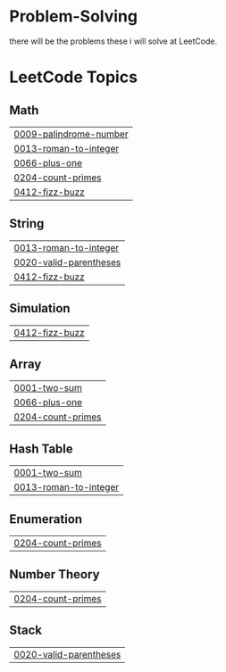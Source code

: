 # Problem-Solving
there will be the problems these i will solve at LeetCode.

<!---LeetCode Topics Start-->
# LeetCode Topics
## Math
|  |
| ------- |
| [0009-palindrome-number](https://github.com/Aya-Mohamed80/Problem-Solving/tree/master/0009-palindrome-number) |
| [0013-roman-to-integer](https://github.com/Aya-Mohamed80/Problem-Solving/tree/master/0013-roman-to-integer) |
| [0066-plus-one](https://github.com/Aya-Mohamed80/Problem-Solving/tree/master/0066-plus-one) |
| [0204-count-primes](https://github.com/Aya-Mohamed80/Problem-Solving/tree/master/0204-count-primes) |
| [0412-fizz-buzz](https://github.com/Aya-Mohamed80/Problem-Solving/tree/master/0412-fizz-buzz) |
## String
|  |
| ------- |
| [0013-roman-to-integer](https://github.com/Aya-Mohamed80/Problem-Solving/tree/master/0013-roman-to-integer) |
| [0020-valid-parentheses](https://github.com/Aya-Mohamed80/Problem-Solving/tree/master/0020-valid-parentheses) |
| [0412-fizz-buzz](https://github.com/Aya-Mohamed80/Problem-Solving/tree/master/0412-fizz-buzz) |
## Simulation
|  |
| ------- |
| [0412-fizz-buzz](https://github.com/Aya-Mohamed80/Problem-Solving/tree/master/0412-fizz-buzz) |
## Array
|  |
| ------- |
| [0001-two-sum](https://github.com/Aya-Mohamed80/Problem-Solving/tree/master/0001-two-sum) |
| [0066-plus-one](https://github.com/Aya-Mohamed80/Problem-Solving/tree/master/0066-plus-one) |
| [0204-count-primes](https://github.com/Aya-Mohamed80/Problem-Solving/tree/master/0204-count-primes) |
## Hash Table
|  |
| ------- |
| [0001-two-sum](https://github.com/Aya-Mohamed80/Problem-Solving/tree/master/0001-two-sum) |
| [0013-roman-to-integer](https://github.com/Aya-Mohamed80/Problem-Solving/tree/master/0013-roman-to-integer) |
## Enumeration
|  |
| ------- |
| [0204-count-primes](https://github.com/Aya-Mohamed80/Problem-Solving/tree/master/0204-count-primes) |
## Number Theory
|  |
| ------- |
| [0204-count-primes](https://github.com/Aya-Mohamed80/Problem-Solving/tree/master/0204-count-primes) |
## Stack
|  |
| ------- |
| [0020-valid-parentheses](https://github.com/Aya-Mohamed80/Problem-Solving/tree/master/0020-valid-parentheses) |
<!---LeetCode Topics End-->